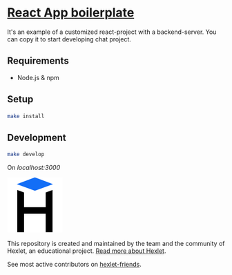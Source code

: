 # [React App boilerplate](https://frontend-chat-ru.hexlet.app)

It's an example of a customized react-project with a backend-server. You can copy it to start developing chat project.

## Requirements

* Node.js & npm

## Setup

```bash
make install
```

## Development

```bash
make develop
```
On *localhost:3000*

[![Hexlet Ltd. logo](https://raw.githubusercontent.com/Hexlet/assets/master/images/hexlet_logo128.png)](https://hexlet.io/?utm_source=github&utm_medium=link&utm_campaign=react-application)

This repository is created and maintained by the team and the community of Hexlet, an educational project. [Read more about Hexlet](https://hexlet.io/?utm_source=github&utm_medium=link&utm_campaign=react-application).

See most active contributors on [hexlet-friends](https://friends.hexlet.io/).

